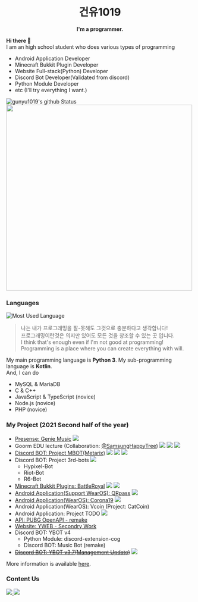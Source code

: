
<h1 align="center">건유1019</h1>
<p align="center">
  <b>I'm a programmer.</b>
</p>

**Hi there 👋**<br/>
I am an high school student who does various types of programming

* Android Application Developer
* Minecraft Bukkit Plugin Developer
* Website Full-stack(Python) Developer
* Discord Bot Developer(Validated from discord)
* Python Module Developer
* etc (I'll try everything I want.)

![gunyu1019's github Status](https://github-readme-stats.vercel.app/api?username=gunyu1019&count_private=true&show_icons=true&theme=tokyonight)
<a href="https://profile.codersrank.io/user/gunyu1019/">
  <img src="https://cr-ss-service.azurewebsites.net/api/ScreenShot?widget=summary&username=gunyu1019&badges=2&branding=false" width="500px" />
</a>

### Languages
![Most Used Language](https://github-readme-stats.vercel.app/api/top-langs/?username=gunyu1019&theme=tokyonight&layout=compact)<br/>
> 나는 내가 프로그래밍을 잘-못해도 그것으로 충분하다고 생각합니다! <br/>
> 프로그래밍이란것은 의지만 있어도 모든 것을 창조할 수 있는 곳 입니다.<br/>
> I think that's enough even if I'm not good at programming!<br/>
> Programming is a place where you can create everything with will.<br/>
> 
My main programming language is **Python 3**. My sub-programming language is **Kotlin**.<br/>
And, I can do
* MySQL & MariaDB
* C & C++
* JavaScript & TypeScript (novice)
* Node.js (novice)
* PHP (novice)

### My Project (2021 Second half of the year)
* [Presense: Genie Music](https://premid.app/store/presences/Genie%20Music)
  <img src="https://img.shields.io/badge/Release-blue?style?style=plastic">
* Goorm EDU lecture (Collaboration: [@SamsungHappyTree](https://github.com/samsunghappytree123))
  <img src="https://img.shields.io/badge/Process-green?style?style=plastic">
  <img src="https://img.shields.io/badge/Delay-orange?style?style=plastic">
  <img src="https://img.shields.io/badge/Change%20Plan-purple?style?style=plastic">
* [Discord BOT: Project MBOT(Metarix)](https://github.com/gunyu1019/MBOT)
  <img src="https://img.shields.io/badge/Release(CBT)-blue?style?style=plastic">
  <img src="https://img.shields.io/badge/Process-green?style?style=plastic">
  <img src="https://img.shields.io/badge/Delay-orange?style?style=plastic">
* Discord BOT: Project 3rd-bots
  <img src="https://img.shields.io/badge/Process-green?style?style=plastic">
  * Hypixel-Bot
  * Riot-Bot
  * R6-Bot
* [Minecraft Bukkit Plugins: BattleRoyal](https://github.com/gunyu1019/BattleRoyal)
  <img src="https://img.shields.io/badge/Delay-orange?style?style=plastic">
  <img src="https://img.shields.io/badge/Change%20Plan-purple?style?style=plastic">
* [Android Application(Support WearOS): QRpass](https://github.com/gunyu1019/QRpass)
  <img src="https://img.shields.io/badge/Release-blue?style?style=plastic">
* [Android Application(WearOS): Corona19](https://github.com/gunyu1019/covid19-wear)
  <img src="https://img.shields.io/badge/Process-green?style?style=plastic">
* Android Application(WearOS): Vcoin (Project: CatCoin)
* Android Application: Project TODO 
  <img src="https://img.shields.io/badge/Delay-orange?style?style=plastic">
* [API: PUBG OpenAPI - remake](https://github.com/gunyu1019/PUBG-API)
* [Website: YWEB - Secondry Work](https://yhs.kr)
* Discord BOT: YBOT v4
  * Python Module: discord-extension-cog
  * Discord BOT: Music Bot (remake)
* ~~[Discord BOT: YBOT v3.7(Management Update)](https://yhs.kr/YBOT)~~
  <img src="https://img.shields.io/badge/Cancel-red?style?style=plastic">

More information is available [here](Projects.md).

### Content Us
<a href="mailto:gunyu1019@gmail.com">
  <img src="https://img.shields.io/badge/Gmail-gunyu1019@gmail.com-0080aa?style=for-the-badge&logo=gmail">
</a><a href="mailto:admin@yhs.com">
  <img src="https://img.shields.io/badge/Main%20Mail-gunyu1019@yhs.kr-0080aa?style=for-the-badge">
</a>
